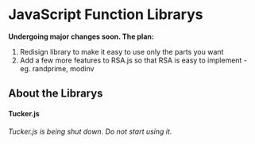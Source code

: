 # JavaScript Function Librarys

**Undergoing major changes soon. The plan:**
1. Redisign library to make it easy to use only the parts you want
2. Add a few more features to RSA.js so that RSA is easy to implement - eg. randprime, modinv

## About the Librarys

#### Tucker.js
*Tucker.js is being shut down. Do not start using it.*
